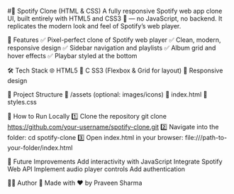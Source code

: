 #🎵 Spotify Clone (HTML & CSS)
A fully responsive Spotify web app clone UI, built entirely with HTML5 and CSS3 🎨 — no JavaScript, no backend.
It replicates the modern look and feel of Spotify’s web player.



🚀 Features
✅ Pixel-perfect clone of Spotify web player
✅ Clean, modern, responsive design
✅ Sidebar navigation and playlists
✅ Album grid and hover effects
✅ Playbar styled at the bottom

🛠️ Tech Stack
🌐 HTML5
🎨 C
SS3 (Flexbox & Grid for layout)
📱 Responsive design

📂 Project Structure
📁 /assets (optional: images/icons)
📄 index.html
📄 styles.css


📜 How to Run Locally
1️⃣ Clone the repository
git clone https://github.com/your-username/spotify-clone.git
2️⃣ Navigate into the folder:
cd spotify-clone
3️⃣ Open index.html in your browser:
file:///path-to-your-folder/index.html

🌟 Future Improvements
Add interactivity with JavaScript
Integrate Spotify Web API
Implement audio player controls
Add authentication

🧑‍💻 Author
👋 Made with ❤️ by Praveen Sharma
